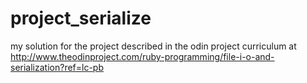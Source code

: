 # project_serialize
my solution for the project described in the odin project curriculum at http://www.theodinproject.com/ruby-programming/file-i-o-and-serialization?ref=lc-pb
